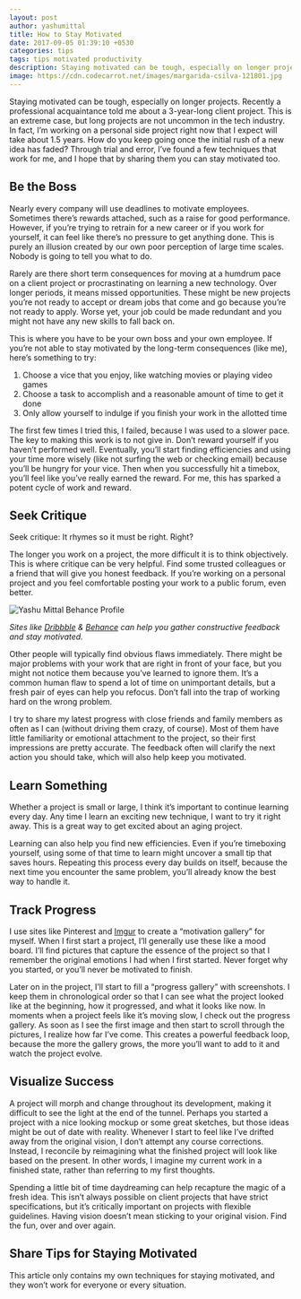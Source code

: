 ```yaml
---
layout: post
author: yashumittal
title: How to Stay Motivated
date: 2017-09-05 01:39:10 +0530
categories: tips
tags: tips motivated productivity
description: Staying motivated can be tough, especially on longer projects. The solution is different for everyone, but I've found a few techniques that work.
image: https://cdn.codecarrot.net/images/margarida-csilva-121801.jpg
---
```


Staying motivated can be tough, especially on longer projects. Recently a professional acquaintance told me about a 3-year-long client project. This is an extreme case, but long projects are not uncommon in the tech industry. In fact, I’m working on a personal side project right now that I expect will take about 1.5 years. How do you keep going once the initial rush of a new idea has faded? Through trial and error, I’ve found a few techniques that work for me, and I hope that by sharing them you can stay motivated too.

## Be the Boss

Nearly every company will use deadlines to motivate employees. Sometimes there’s rewards attached, such as a raise for good performance. However, if you’re trying to retrain for a new career or if you work for yourself, it can feel like there’s no pressure to get anything done. This is purely an illusion created by our own poor perception of large time scales. Nobody is going to tell you what to do.

Rarely are there short term consequences for moving at a humdrum pace on a client project or procrastinating on learning a new technology. Over longer periods, it means missed opportunities. These might be new projects you’re not ready to accept or dream jobs that come and go because you’re not ready to apply. Worse yet, your job could be made redundant and you might not have any new skills to fall back on.

This is where you have to be your own boss and your own employee. If you’re not able to stay motivated by the long-term consequences (like me), here’s something to try:

1. Choose a vice that you enjoy, like watching movies or playing video games
2. Choose a task to accomplish and a reasonable amount of time to get it done
3. Only allow yourself to indulge if you finish your work in the allotted time

The first few times I tried this, I failed, because I was used to a slower pace. The key to making this work is to not give in. Don’t reward yourself if you haven’t performed well. Eventually, you’ll start finding efficiencies and using your time more wisely (like not surfing the web or checking email) because you’ll be hungry for your vice. Then when you successfully hit a timebox, you’ll feel like you’ve really earned the reward. For me, this has sparked a potent cycle of work and reward.

## Seek Critique

Seek critique: It rhymes so it must be right. Right?

The longer you work on a project, the more difficult it is to think objectively. This is where critique can be very helpful. Find some trusted colleagues or a friend that will give you honest feedback. If you’re working on a personal project and you feel comfortable posting your work to a public forum, even better.

![Yashu Mittal Behance Profile](https://cdn.codecarrot.net/images/screenshot-of-the-yashumittal-behance-profile.png)

*Sites like [Dribbble](https://dribbble.com/mittalyashu) & [Behance](https://www.behance.net/mittalyashu77) can help you gather constructive feedback and stay motivated.*

Other people will typically find obvious flaws immediately. There might be major problems with your work that are right in front of your face, but you might not notice them because you’ve learned to ignore them. It’s a common human flaw to spend a lot of time on unimportant details, but a fresh pair of eyes can help you refocus. Don’t fall into the trap of working hard on the wrong problem.

I try to share my latest progress with close friends and family members as often as I can (without driving them crazy, of course). Most of them have little familiarity or emotional attachment to the project, so their first impressions are pretty accurate. The feedback often will clarify the next action you should take, which will also help keep you motivated.

## Learn Something

Whether a project is small or large, I think it’s important to continue learning every day. Any time I learn an exciting new technique, I want to try it right away. This is a great way to get excited about an aging project.

Learning can also help you find new efficiencies. Even if you’re timeboxing yourself, using some of that time to learn might uncover a small tip that saves hours. Repeating this process every day builds on itself, because the next time you encounter the same problem, you’ll already know the best way to handle it.

## Track Progress

I use sites like Pinterest and [Imgur](https://imgur.com) to create a “motivation gallery” for myself. When I first start a project, I’ll generally use these like a mood board. I’ll find pictures that capture the essence of the project so that I remember the original emotions I had when I first started. Never forget why you started, or you’ll never be motivated to finish.

Later on in the project, I’ll start to fill a “progress gallery” with screenshots. I keep them in chronological order so that I can see what the project looked like at the beginning, how it progressed, and what it looks like now. In moments when a project feels like it’s moving slow, I check out the progress gallery. As soon as I see the first image and then start to scroll through the pictures, I realize how far I’ve come. This creates a powerful feedback loop, because the more the gallery grows, the more you’ll want to add to it and watch the project evolve.

## Visualize Success

A project will morph and change throughout its development, making it difficult to see the light at the end of the tunnel. Perhaps you started a project with a nice looking mockup or some great sketches, but those ideas might be out of date with reality. Whenever I start to feel like I’ve drifted away from the original vision, I don’t attempt any course corrections. Instead, I reconcile by reimagining what the finished project will look like based on the present. In other words, I imagine my current work in a finished state, rather than referring to my first thoughts.

Spending a little bit of time daydreaming can help recapture the magic of a fresh idea. This isn’t always possible on client projects that have strict specifications, but it’s critically important on projects with flexible guidelines. Having vision doesn’t mean sticking to your original vision. Find the fun, over and over again.

## Share Tips for Staying Motivated

This article only contains my own techniques for staying motivated, and they won’t work for everyone or every situation.
